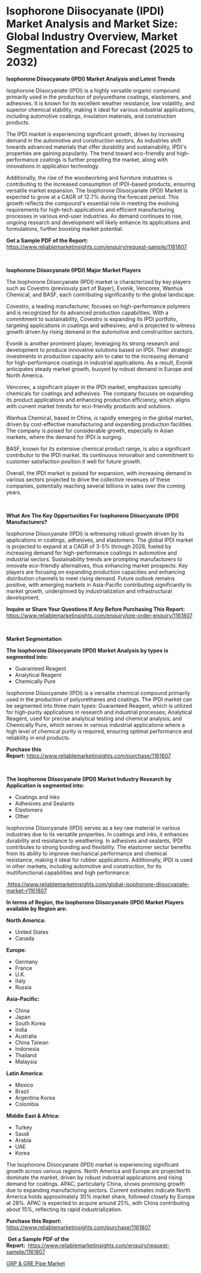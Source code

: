 <p><h1>Isophorone Diisocyanate (IPDI) Market Analysis and Market Size: Global Industry Overview, Market Segmentation and Forecast (2025 to 2032)</h1></p><p><strong>Isophorone Diisocyanate (IPDI) Market Analysis and Latest Trends</strong></p>
<p><p>Isophorone Diisocyanate (IPDI) is a highly versatile organic compound primarily used in the production of polyurethane coatings, elastomers, and adhesives. It is known for its excellent weather resistance, low volatility, and superior chemical stability, making it ideal for various industrial applications, including automotive coatings, insulation materials, and construction products.</p><p>The IPDI market is experiencing significant growth, driven by increasing demand in the automotive and construction sectors. As industries shift towards advanced materials that offer durability and sustainability, IPDI's properties are gaining popularity. The trend toward eco-friendly and high-performance coatings is further propelling the market, along with innovations in application technology.</p><p>Additionally, the rise of the woodworking and furniture industries is contributing to the increased consumption of IPDI-based products, ensuring versatile market expansion. The Isophorone Diisocyanate (IPDI) Market is expected to grow at a CAGR of 12.7% during the forecast period. This growth reflects the compound's essential role in meeting the evolving requirements for high-tech applications and efficient manufacturing processes in various end-user industries. As demand continues to rise, ongoing research and development will likely enhance its applications and formulations, further boosting market potential.</p></p>
<p><strong>Get a Sample PDF of the Report:&nbsp;</strong> <a href="https://www.reliablemarketinsights.com/enquiry/request-sample/1161807?utm_campaign=2185&utm_medium=2&utm_source=Github&utm_content=ia&utm_term=24032025&utm_id=isophorone-diisocyanate-ipdi">https://www.reliablemarketinsights.com/enquiry/request-sample/1161807</a></p>
<p>&nbsp;</p>
<p><strong>Isophorone Diisocyanate (IPDI) Major Market Players</strong></p>
<p><p>The Isophorone Diisocyanate (IPDI) market is characterized by key players such as Covestro (previously part of Bayer), Evonik, Vencorex, Wanhua Chemical, and BASF, each contributing significantly to the global landscape.</p><p>Covestro, a leading manufacturer, focuses on high-performance polymers and is recognized for its advanced production capabilities. With a commitment to sustainability, Covestro is expanding its IPDI portfolio, targeting applications in coatings and adhesives, and is projected to witness growth driven by rising demand in the automotive and construction sectors.</p><p>Evonik is another prominent player, leveraging its strong research and development to produce innovative solutions based on IPDI. Their strategic investments in production capacity aim to cater to the increasing demand for high-performance coatings in industrial applications. As a result, Evonik anticipates steady market growth, buoyed by robust demand in Europe and North America.</p><p>Vencorex, a significant player in the IPDI market, emphasizes specialty chemicals for coatings and adhesives. The company focuses on expanding its product applications and enhancing production efficiency, which aligns with current market trends for eco-friendly products and solutions.</p><p>Wanhua Chemical, based in China, is rapidly emerging in the global market, driven by cost-effective manufacturing and expanding production facilities. The company is poised for considerable growth, especially in Asian markets, where the demand for IPDI is surging.</p><p>BASF, known for its extensive chemical product range, is also a significant contributor to the IPDI market. Its continuous innovation and commitment to customer satisfaction position it well for future growth.</p><p>Overall, the IPDI market is poised for expansion, with increasing demand in various sectors projected to drive the collective revenues of these companies, potentially reaching several billions in sales over the coming years.</p></p>
<p>&nbsp;</p>
<p><strong>What Are The Key Opportunities For Isophorone Diisocyanate (IPDI) Manufacturers?</strong></p>
<p><p>Isophorone Diisocyanate (IPDI) is witnessing robust growth driven by its applications in coatings, adhesives, and elastomers. The global IPDI market is projected to expand at a CAGR of 3-5% through 2028, fueled by increasing demand for high-performance coatings in automotive and industrial sectors. Sustainability trends are prompting manufacturers to innovate eco-friendly alternatives, thus enhancing market prospects. Key players are focusing on expanding production capacities and enhancing distribution channels to meet rising demand. Future outlook remains positive, with emerging markets in Asia-Pacific contributing significantly to market growth, underpinned by industrialization and infrastructural development.</p></p>
<p><strong>Inquire or Share Your Questions If Any Before Purchasing This Report:</strong> <a href="https://www.reliablemarketinsights.com/enquiry/pre-order-enquiry/1161807?utm_campaign=2185&utm_medium=2&utm_source=Github&utm_content=ia&utm_term=24032025&utm_id=isophorone-diisocyanate-ipdi">https://www.reliablemarketinsights.com/enquiry/pre-order-enquiry/1161807</a></p>
<p>&nbsp;</p>
<p><strong>Market Segmentation</strong></p>
<p><strong>The Isophorone Diisocyanate (IPDI) Market Analysis by types is segmented into:</strong></p>
<p><ul><li>Guaranteed Reagent</li><li>Analytical Reagent</li><li>Chemically Pure</li></ul></p>
<p><p>Isophorone Diisocyanate (IPDI) is a versatile chemical compound primarily used in the production of polyurethanes and coatings. The IPDI market can be segmented into three main types: Guaranteed Reagent, which is utilized for high-purity applications in research and industrial processes; Analytical Reagent, used for precise analytical testing and chemical analysis; and Chemically Pure, which serves in various industrial applications where a high level of chemical purity is required, ensuring optimal performance and reliability in end products.</p></p>
<p><strong>Purchase this Report:&nbsp;</strong><a href="https://www.reliablemarketinsights.com/purchase/1161807?utm_campaign=2185&utm_medium=2&utm_source=Github&utm_content=ia&utm_term=24032025&utm_id=isophorone-diisocyanate-ipdi">https://www.reliablemarketinsights.com/purchase/1161807</a></p>
<p>&nbsp;</p>
<p><strong>The Isophorone Diisocyanate (IPDI) Market Industry Research by Application is segmented into:</strong></p>
<p><ul><li>Coatings and Inks</li><li>Adhesives and Sealants</li><li>Elastomers</li><li>Other</li></ul></p>
<p><p>Isophorone Diisocyanate (IPDI) serves as a key raw material in various industries due to its versatile properties. In coatings and inks, it enhances durability and resistance to weathering. In adhesives and sealants, IPDI contributes to strong bonding and flexibility. The elastomer sector benefits from its ability to improve mechanical performance and chemical resistance, making it ideal for rubber applications. Additionally, IPDI is used in other markets, including automotive and construction, for its multifunctional capabilities and high performance.</p></p>
<p><a href="https://www.reliablemarketinsights.com/global-isophorone-diisocyanate-market-r1161807?utm_campaign=2185&utm_medium=2&utm_source=Github&utm_content=ia&utm_term=24032025&utm_id=isophorone-diisocyanate-ipdi">&nbsp;https://www.reliablemarketinsights.com/global-isophorone-diisocyanate-market-r1161807</a></p>
<p><strong>In terms of Region, the Isophorone Diisocyanate (IPDI) Market Players available by Region are:</strong></p>
<p>
    <p> <strong> North America: </strong>
        <ul>
            <li>United States</li>
            <li>Canada</li>
        </ul>
        </p> 
    <p> <strong> Europe: </strong>
        <ul>
            <li>Germany</li>
            <li>France</li>
            <li>U.K.</li>
            <li>Italy</li>
            <li>Russia</li>
        </ul>
        </p> 
    <p> <strong> Asia-Pacific: </strong>
        <ul>
            <li>China</li>
            <li>Japan</li>
            <li>South Korea</li>
            <li>India</li>
            <li>Australia</li>
            <li>China Taiwan</li>
            <li>Indonesia</li>
            <li>Thailand</li>
            <li>Malaysia</li>
        </ul>
        </p> 
    <p> <strong> Latin America: </strong>
        <ul>
            <li>Mexico</li>
            <li>Brazil</li>
            <li>Argentina Korea</li>
            <li>Colombia</li>
        </ul>
        </p> 
    <p> <strong> Middle East & Africa: </strong>
        <ul>
            <li>Turkey</li>
            <li>Saudi</li>
            <li>Arabia</li>
            <li>UAE</li>
            <li>Korea</li>
        </ul>
    </p>
    </p>
<p><p>The Isophorone Diisocyanate (IPDI) market is experiencing significant growth across various regions. North America and Europe are projected to dominate the market, driven by robust industrial applications and rising demand for coatings. APAC, particularly China, shows promising growth due to expanding manufacturing sectors. Current estimates indicate North America holds approximately 30% market share, followed closely by Europe at 28%. APAC is expected to acquire around 25%, with China contributing about 15%, reflecting its rapid industrialization.</p></p>
<p><strong>Purchase this Report: </strong><a href="https://www.reliablemarketinsights.com/purchase/1161807?utm_campaign=2185&utm_medium=2&utm_source=Github&utm_content=ia&utm_term=24032025&utm_id=isophorone-diisocyanate-ipdi">https://www.reliablemarketinsights.com/purchase/1161807</a></p>
<p>&nbsp;<strong>Get a Sample PDF of the Report:&nbsp;&nbsp;</strong><a href="https://www.reliablemarketinsights.com/enquiry/request-sample/1161807?utm_campaign=2185&utm_medium=2&utm_source=Github&utm_content=ia&utm_term=24032025&utm_id=isophorone-diisocyanate-ipdi">https://www.reliablemarketinsights.com/enquiry/request-sample/1161807</a></p>
<p><strong></strong></p>
<p><p><a href="https://github.com/arionmp/Market-Research-Report-List-5/blob/main/grp-gre-pipe-market.md?utm_campaign=2185&utm_medium=2&utm_source=Github&utm_content=ia&utm_term=24032025&utm_id=isophorone-diisocyanate-ipdi">GRP & GRE Pipe Market</a></p></p>